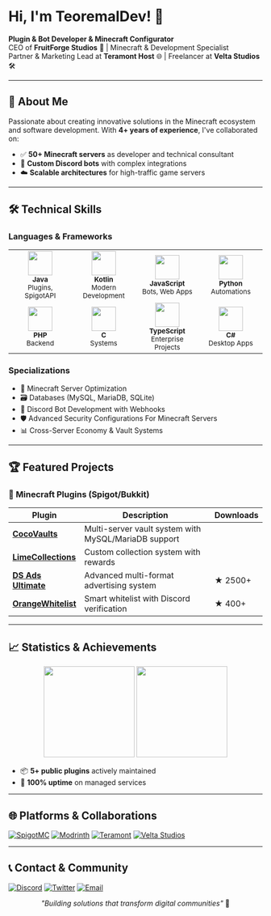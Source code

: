 # Hi, I'm TeoremalDev! 👋

**Plugin & Bot Developer & Minecraft Configurator**  
CEO of **FruitForge Studios** 🍉 | Minecraft & Development Specialist  
Partner & Marketing Lead at **Teramont Host** 🌐 | Freelancer at **Velta Studios** 🛠️

---

## 🌟 About Me

Passionate about creating innovative solutions in the Minecraft ecosystem and software development. With **4+ years of experience**, I've collaborated on:

- ✅ **50+ Minecraft servers** as developer and technical consultant
- 🤖 **Custom Discord bots** with complex integrations
- ☁️ **Scalable architectures** for high-traffic game servers

---

## 🛠️ Technical Skills

### Languages & Frameworks
<table>
  <tr>
    <td align="center" width="110">
      <img src="https://img.icons8.com/color/96/java-coffee-cup-logo--v1.png" width="48"/><br>
      <sub><b>Java</b></sub><br>
      <sup>Plugins, SpigotAPI</sup>
    </td>
    <td align="center" width="110">
      <img src="https://img.icons8.com/color/96/kotlin.png" width="48"/><br>
      <sub><b>Kotlin</b></sub><br>
      <sup>Modern Development</sup>
    </td>
    <td align="center" width="110">
      <img src="https://img.icons8.com/color/96/javascript--v1.png" width="48"/><br>
      <sub><b>JavaScript</b></sub><br>
      <sup>Bots, Web Apps</sup>
    </td>
    <td align="center" width="110">
      <img src="https://img.icons8.com/color/96/python--v1.png" width="48"/><br>
      <sub><b>Python</b></sub><br>
      <sup>Automations</sup>
    </td>
  </tr>
  <tr>
    <td align="center">
      <img src="https://img.icons8.com/color/96/php.png" width="48"/><br>
      <sub><b>PHP</b></sub><br>
      <sup>Backend</sup>
    </td>
    <td align="center">
      <img src="https://img.icons8.com/color/96/c-programming.png" width="48"/><br>
      <sub><b>C</b></sub><br>
      <sup>Systems</sup>
    </td>
    <td align="center">
      <img src="https://img.icons8.com/color/96/typescript.png" width="48"/><br>
      <sub><b>TypeScript</b></sub><br>
      <sup>Enterprise Projects</sup>
    </td>
    <td align="center">
      <img src="https://img.icons8.com/color/96/c-sharp-logo.png" width="48"/><br>
      <sub><b>C#</b></sub><br>
      <sup>Desktop Apps</sup>
    </td>
  </tr>
</table>

### Specializations
- 🔧 Minecraft Server Optimization
- 🗃️ Databases (MySQL, MariaDB, SQLite)
- 🤖 Discord Bot Development with Webhooks
- 🛡️ Advanced Security Configurations For Minecraft Servers
- 📊 Cross-Server Economy & Vault Systems

---

## 🏆 Featured Projects

### 🔌 Minecraft Plugins (Spigot/Bukkit)
| Plugin | Description | Downloads |
|--------|-------------|-----------|
| **[CocoVaults](https://www.spigotmc.org/resources/116965/)** | Multi-server vault system with MySQL/MariaDB support 
| **[LimeCollections](https://www.spigotmc.org/resources/123139/)** | Custom collection system with rewards |
| **[DS Ads Ultimate](https://www.spigotmc.org/resources/113438/)** | Advanced multi-format advertising system | ★ 2500+ |
| **[OrangeWhitelist](https://www.spigotmc.org/resources/116656/)** | Smart whitelist with Discord verification | ★ 400+ |

---

## 📈 Statistics & Achievements

<div align="center">
  <img height="180em" src="https://github-readme-stats.vercel.app/api?username=TeoremalDev&show_icons=true&theme=radical"/>
  <img height="180em" src="https://github-readme-stats.vercel.app/api/top-langs/?username=TeoremalDev&layout=compact&theme=radical"/>
</div>


- 📦 **5+ public plugins** actively maintained
- 🚀 **100% uptime** on managed services

---

## 🌐 Platforms & Collaborations

[![SpigotMC](https://img.shields.io/badge/SpigotMC-§3-EF2D5E?logo=spigotmc)](https://www.spigotmc.org/resources/authors/zxyretrohackyxz.1571934/)
[![Modrinth](https://img.shields.io/badge/Modrinth-00AF5C?logo=modrinth)](https://modrinth.com/user/TeoremalDev)
[![Teramont](https://img.shields.io/badge/Teramont_Host-Partner-9F00FF)](https://teramont.net)
[![Velta Studios](https://img.shields.io/badge/Velta_Studios-Freelancer-FF6B6B)](https://veltastudios.com)

---

## 📞 Contact & Community

[![Discord](https://img.shields.io/badge/Join_My_Discord-5865F2?logo=discord)](https://fruitforge.com/discord)
[![Twitter](https://img.shields.io/badge/Follow_on_X-000000?logo=twitter)](https://x.com/TeoremalDev)
[![Email](https://img.shields.io/badge/Professional_Contact-D14836?logo=gmail)](mailto:teoremaldev@gmail.com)

<div align="center">
  <i>"Building solutions that transform digital communities"</i> 🚀
</div>